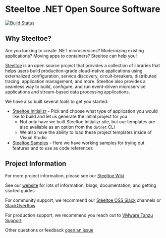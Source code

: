 # Steeltoe .NET Open Source Software

[![Build Status](https://dev.azure.com/SteeltoeOSS/Steeltoe/_apis/build/status/SteeltoeOSS.steeltoe?branchName=master)](https://dev.azure.com/SteeltoeOSS/Steeltoe/_build/latest?definitionId=4&branchName=master)

## Why Steeltoe?
Are you looking to create .NET microservices? Modernizing existing applications? Moving apps to containers? Steeltoe can help you!

[Steeltoe](https://steeltoe.io) is an open source project that provides a collection of libraries that helps users build production-grade cloud-native applications using externalized configuration, service discovery, circuit-breakers, distributed tracing, application management, and more. Steeltoe also provides a seamless way to build, configure, and run event-driven microservice applications and stream-based data processing applications.

We have also built several tools to get you started:
* [Steeltoe Initializr](https://start.steeltoe.io) - Pick and choose what type of application you would like to build and let us generate the initial project for you
    * Not only have we built Steeltoe Initializr site, but our templates are also available as an option from the `dotnet` CLI
    * We also have the ability to load these project templates inside of Visual Studio
* [Steeltoe Samples](https://github.com/SteeltoeOSS/Samples) - Here we have working samples for trying out features and to use as code references

## Project Information

For more project information, please see our [Steeltoe Wiki](https://github.com/SteeltoeOSS/Steeltoe/wiki)

See our [website](https://steeltoe.io) for lots of information, blogs, documentation, and getting started guides

For community support, we recommend our [Steeltoe OSS Slack](https://slack.steeltoe.io) channels or [StackOverflow](https://stackoverflow.com/questions/tagged/steeltoe)

For production support, we recommend you reach out to [VMware Tanzu Support](https://tanzu.vmware.com/support)

Other questions or feedback [open an issue](https://github.com/SteeltoeOSS/Steeltoe/issues/new?assignees=&labels=Type%2Fquestion&template=question.md&title=%5BQUESTION%5D+)
